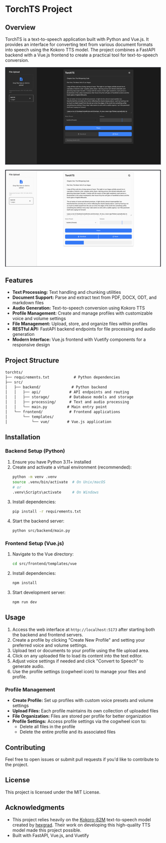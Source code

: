 # TorchTS Project

## Overview

TorchTS is a text-to-speech application built with Python and Vue.js. It provides an interface for converting text from various document formats into speech using the Kokoro TTS model. The project combines a FastAPI backend with a Vue.js frontend to create a practical tool for text-to-speech conversion.

![Dark Mode](img/dark_mode.png)

![Light Mode](img/light_mode.png)

## Features

- **Text Processing:** Text handling and chunking utilities
- **Document Support:** Parse and extract text from PDF, DOCX, ODT, and markdown files
- **Audio Generation:** Text-to-speech conversion using Kokoro TTS
- **Profile Management:** Create and manage profiles with customizable voice and volume settings
- **File Management:** Upload, store, and organize files within profiles
- **RESTful API:** FastAPI backend endpoints for file processing and audio generation
- **Modern Interface:** Vue.js frontend with Vuetify components for a responsive design

## Project Structure

```
torchts/
├── requirements.txt           # Python dependencies
├── src/
│   ├── backend/              # Python backend
│   │   ├── api/             # API endpoints and routing
│   │   ├── storage/         # Database models and storage
│   │   ├── processing/      # Text and audio processing
│   │   └── main.py         # Main entry point
│   └── frontend/            # Frontend applications
│       └── templates/
│           └── vue/        # Vue.js application
```

## Installation

### Backend Setup (Python)

1. Ensure you have Python 3.11+ installed
2. Create and activate a virtual environment (recommended):
   ```bash
   python -m venv .venv
   source .venv/bin/activate  # On Unix/macOS
   # or
   .venv\Scripts\activate     # On Windows
   ```
3. Install dependencies:
   ```bash
   pip install -r requirements.txt
   ```
4. Start the backend server:
   ```bash
   python src/backend/main.py
   ```

### Frontend Setup (Vue.js)

1. Navigate to the Vue directory:
   ```bash
   cd src/frontend/templates/vue
   ```
2. Install dependencies:
   ```bash
   npm install
   ```
3. Start development server:
   ```bash
   npm run dev
   ```

## Usage

1. Access the web interface at `http://localhost:5173` after starting both the backend and frontend servers.
2. Create a profile by clicking "Create New Profile" and setting your preferred voice and volume settings.
3. Upload text or documents to your profile using the file upload area.
4. Click on any uploaded file to load its content into the text editor.
5. Adjust voice settings if needed and click "Convert to Speech" to generate audio.
6. Use the profile settings (cogwheel icon) to manage your files and profile.

### Profile Management

- **Create Profile:** Set up profiles with custom voice presets and volume settings
- **Upload Files:** Each profile maintains its own collection of uploaded files
- **File Organization:** Files are stored per profile for better organization
- **Profile Settings:** Access profile settings via the cogwheel icon to:
  - Delete all files in the profile
  - Delete the entire profile and its associated files

## Contributing

Feel free to open issues or submit pull requests if you'd like to contribute to the project.

## License

This project is licensed under the MIT License.

## Acknowledgments

- This project relies heavily on the [Kokoro-82M](https://github.com/hexgrad/kokoro) text-to-speech model created by [hexgrad](https://huggingface.co/hexgrad/Kokoro-82M). Their work on developing this high-quality TTS model made this project possible.
- Built with FastAPI, Vue.js, and Vuetify
